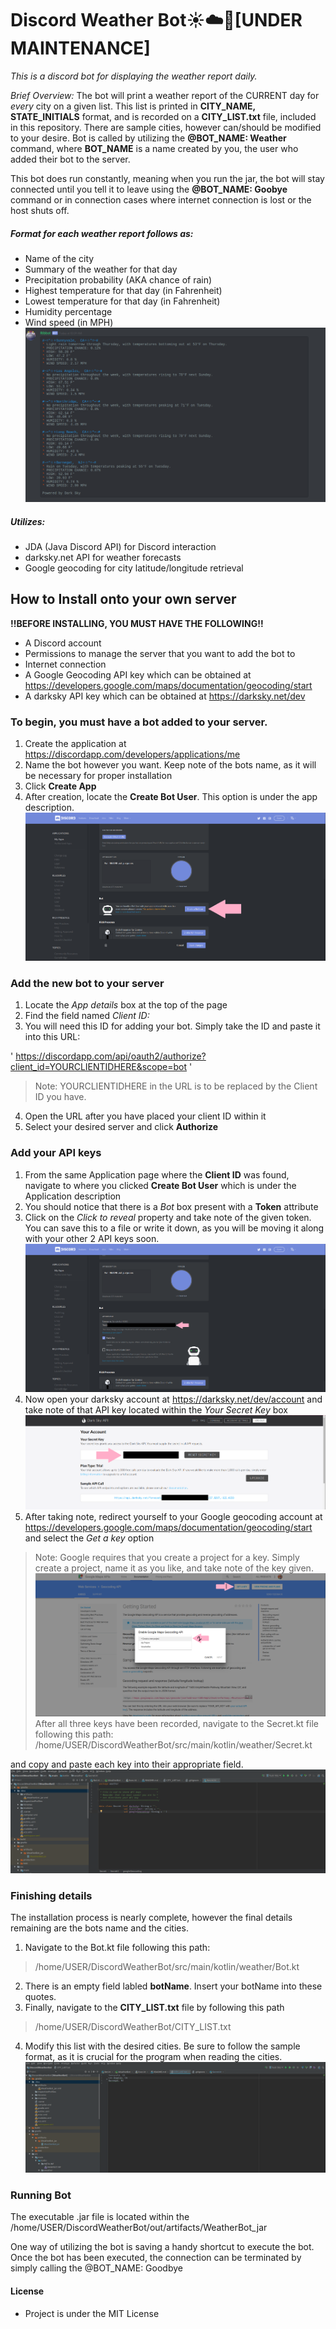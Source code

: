 # Discord Weather Bot☀️☁️🤖[UNDER MAINTENANCE]

*This is a discord bot for displaying the weather report daily.*

*Brief Overview:*
The bot will print a weather report of the CURRENT day for *every* city on a given list.
This list is printed in **CITY_NAME, STATE_INITIALS** format, and is recorded on a **CITY_LIST.txt** file, included in this repository.
There are sample cities, however can/should be modified to your desire.
Bot is called by utilizing the **@BOT_NAME: Weather** command, where **BOT_NAME** is a name created by you, the user who added their bot to the server.

This bot does run constantly, meaning when you run the jar, the bot will stay connected until you tell it to leave using the
**@BOT_NAME: Goobye** command or in connection cases where internet connection is lost or the host shuts off.
##### Format for each weather report follows as:
 + Name of the city
 + Summary of the weather for that day
 + Precipitation probability (AKA chance of rain)
 + Highest temperature for that day (in Fahrenheit)
 + Lowest temperature for that day (in Fahrenheit)
 + Humidity percentage
 + Wind speed (in MPH)
![alt text](https://raw.githubusercontent.com/lacanlale/DiscordWeatherBot/master/README%20IMAGES/discord%20ss.png)
##### Utilizes:
- JDA (Java Discord API) for Discord interaction
- darksky.net API for weather forecasts
- Google geocoding for city latitude/longitude retrieval

## How to Install onto your own server
**!!BEFORE INSTALLING, YOU MUST HAVE THE FOLLOWING!!**
+ A Discord account
+ Permissions to manage the server that you want to add the bot to
+ Internet connection
+ A Google Geocoding API key which can be obtained at https://developers.google.com/maps/documentation/geocoding/start
+ A darksky API key which can be obtained at https://darksky.net/dev

### To begin, you must have a bot added to your server.

1. Create the application at https://discordapp.com/developers/applications/me
2. Name the bot however you want. Keep note of the bots name, as it will be necessary for proper installation
3. Click **Create App**
4. After creation, locate the **Create Bot User**. This option is under the app description.
![alt text](https://raw.githubusercontent.com/lacanlale/DiscordWeatherBot/master/README%20IMAGES/Create%20a%20Bot%20User.png)
### Add the new bot to your server
1. Locate the *App details* box at the top of the page
2. Find the field named *Client ID:*
3. You will need this ID for adding your bot. Simply take the ID and paste it into this URL:

' https://discordapp.com/api/oauth2/authorize?client_id=YOURCLIENTIDHERE&scope=bot '
>Note: YOURCLIENTIDHERE in the URL is to be replaced by the Client ID you have.
4. Open the URL after you have placed your client ID within it
5. Select your desired server and click **Authorize**

### Add your API keys
1. From the same Application page where the **Client ID** was found, navigate to where you clicked **Create Bot User** which is under the Application description
2. You should notice that there is a *Bot* box present with a **Token** attribute
3. Click on the *Click to reveal* property and take note of the given token. You can save this to a file or write it down, as you will be moving it along with your other 2 API keys soon.
![alt text](https://raw.githubusercontent.com/lacanlale/DiscordWeatherBot/master/README%20IMAGES/discord%20api.png)
4. Now open your darksky account at https://darksky.net/dev/account and take note of that API key located within the *Your Secret Key* box
![alt text](https://raw.githubusercontent.com/lacanlale/DiscordWeatherBot/master/README%20IMAGES/darksky.png)
5. After taking note, redirect yourself to your Google geocoding account at https://developers.google.com/maps/documentation/geocoding/start and select the *Get a key* option
>Note: Google requires that you create a project for a key. Simply create a project, name it as you like, and take note of the key given.
![alt text](https://raw.githubusercontent.com/lacanlale/DiscordWeatherBot/master/README%20IMAGES/geocoding.png)
After all three keys have been recorded, navigate to the Secret.kt file following this path:
>/home/USER/DiscordWeatherBot/src/main/kotlin/weather/Secret.kt

and copy and paste each key into their appropriate field.
![alt text](https://raw.githubusercontent.com/lacanlale/DiscordWeatherBot/master/README%20IMAGES/Secret.png)
### Finishing details
The installation process is nearly complete, however the final details remaining are the bots name and the cities.
1. Navigate to the Bot.kt file following this path:
> /home/USER/DiscordWeatherBot/src/main/kotlin/weather/Bot.kt
2. There is an empty field labled **botName**. Insert your botName into these quotes.
3. Finally, navigate to the **CITY_LIST.txt** file by following this path
> /home/USER/DiscordWeatherBot/CITY_LIST.txt
4. Modify this list with the desired cities. Be sure to follow the sample format, as it is crucial for the program when reading the cities.
![alt text](https://raw.githubusercontent.com/lacanlale/DiscordWeatherBot/master/README%20IMAGES/City%20List.png)
### Running Bot
The executable .jar file is located within the /home/USER/DiscordWeatherBot/out/artifacts/WeatherBot_jar

One way of utilizing the bot is saving a handy shortcut to execute the bot.
Once the bot has been executed, the connection can be terminated by simply calling the @BOT_NAME: Goodbye

#### License
 + Project is under the MIT License
